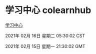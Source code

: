 # 学习中心 colearnhub
[学习中心](http://58.48.52.4:56308/colearnhub/)

2021年 02月 16日 星期二 05:30:02 CST

2021年 02月 15日 星期一 21:30:02 GMT
